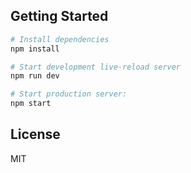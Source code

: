 Getting Started
---------------

```sh
# Install dependencies
npm install

# Start development live-reload server
npm run dev

# Start production server:
npm start
```

License
-------

MIT
